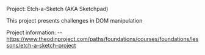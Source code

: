 Project: Etch-a-Sketch (AKA Sketchpad)

This project presents challenges in DOM manipulation

Project information:
-- https://www.theodinproject.com/paths/foundations/courses/foundations/lessons/etch-a-sketch-project
